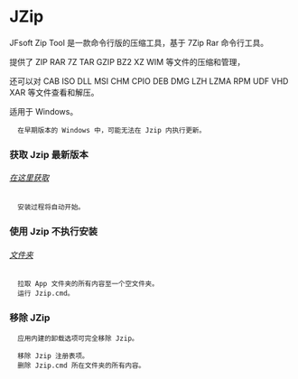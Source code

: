 # JZip

JFsoft Zip Tool 是一款命令行版的压缩工具，基于 7Zip Rar 命令行工具。

提供了 ZIP RAR 7Z TAR GZIP BZ2 XZ WIM 等文件的压缩和管理，

还可以对 CAB ISO DLL MSI CHM CPIO DEB DMG LZH LZMA RPM UDF VHD XAR 等文件查看和解压。

适用于 Windows。

````
  在早期版本的 Windows 中，可能无法在 Jzip 内执行更新。
````

### 获取 Jzip 最新版本 

###### [在这里获取](https://github.com/Dennishaha/JZip/releases)
  
````
  安装过程将自动开始。
````

### 使用 Jzip 不执行安装

###### [文件夹](https://github.com/Dennishaha/JZip/tree/master/App)

````
  拉取 App 文件夹的所有内容至一个空文件夹。
  运行 Jzip.cmd。
````

### 移除 JZip

````
  应用内建的卸载选项可完全移除 Jzip。
  
  移除 Jzip 注册表项。
  删除 Jzip.cmd 所在文件夹的所有内容。
````
